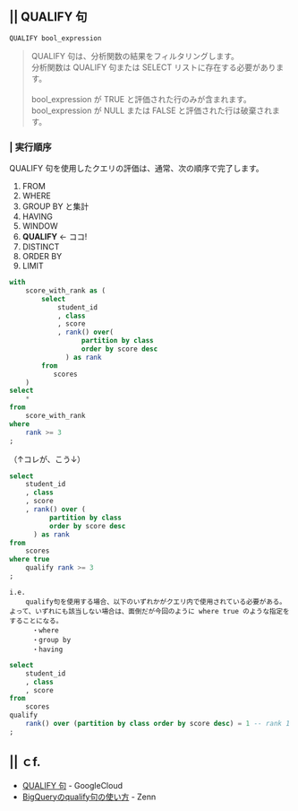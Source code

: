 ## || QUALIFY 句

    QUALIFY bool_expression

> QUALIFY 句は、分析関数の結果をフィルタリングします。<br>
> 分析関数は QUALIFY 句または SELECT リストに存在する必要があります。<br>
> <br>
> bool_expression が TRUE と評価された行のみが含まれます。<br>
> bool_expression が NULL または FALSE と評価された行は破棄されます。


### | 実行順序

QUALIFY 句を使用したクエリの評価は、通常、次の順序で完了します。

1. FROM
2. WHERE
3. GROUP BY と集計
4. HAVING
5. WINDOW
6. **QUALIFY** ← ココ!
7. DISTINCT
8. ORDER BY
9. LIMIT



```sql
with
    score_with_rank as (
        select
            student_id
            , class
            , score
            , rank() over(
                  partition by class
                  order by score desc
              ) as rank
        from
           scores
    )
select 
    *
from
    score_with_rank
where
    rank >= 3
;
```

（↑コレが、こう↓）

```sql
select
    student_id
    , class
    , score
    , rank() over (
          partition by class
          order by score desc
      ) as rank
from
    scores
where true
    qualify rank >= 3
;
```

```
i.e.
    qualify句を使用する場合、以下のいずれかがクエリ内で使用されている必要がある。よって、いずれにも該当しない場合は、面倒だが今回のように where true のような指定をすることになる。
    　・where
    　・group by
    　・having
```

```sql
select
    student_id
    , class
    , score
from
    scores
qualify 
    rank() over (partition by class order by score desc) = 1 -- rank 1
;
```

## || ｃf.
+ [QUALIFY 句](https://cloud.google.com/bigquery/docs/reference/standard-sql/query-syntax?hl=ja#qualify_clause) - GoogleCloud
+ [BigQueryのqualify句の使い方](https://zenn.dev/hrkh/articles/hatena-20210615-124624) - Zenn

